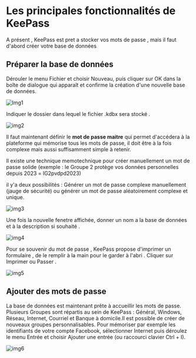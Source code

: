 # Les principales fonctionnalités de KeePass

A présent , KeePass est pret a stocker vos mots de passe , mais il faut d'abord créer votre base de données

## **Préparer la base de données**

Dérouler le menu Fichier et choisir Nouveau, puis cliquer sur OK dans la boîte de dialogue qui apparaît et confirme la création d'une nouvelle base de données.

![Img1](https://img-19.commentcamarche.net/KjuMxn8EQHq3_uJtX9jPvoyWV5Y=/450x/smart/caf5ddbfdeeb47759e11c15726adf22f/ccmcms-commentcamarche/24056228.png) 

Indiquer le dossier dans lequel le fichier .kdbx sera stocké .

![img2](https://img-19.commentcamarche.net/bm1HrE1KJuHiJJSRdoyEuTQuPl4=/450x/smart/70b7dfd734164f63a9828a38b97c145e/ccmcms-commentcamarche/24056242.png)

Il faut maintenant définir le **mot de passe maitre** qui permet d'accédera à la plateforme qui mémorise tous les mots de passe, il doit être à la fois complexe mais aussi suffisamment simple à retenir.

Il existe une technique memotechnique pour créer manuellement un mot de passe solide (exemple : le Groupe 2 protège vos données personnelles depuis 2023 = lG2pvdpd2023)

il y'a deux possibilités : Générer un mot de passe complexe manuellement (jauge de sécurité) ou générer un mot de passe aléatoirement complexe et unique.

![img3](https://img-19.commentcamarche.net/YtdHVYmP0IX6Ce6bWNi4cjtE0dc=/450x/smart/19b5e6e917ec4e98bb5d26efb9352eeb/ccmcms-commentcamarche/24056267.png)

Une fois la nouvelle fenetre affichée, donner un nom a la base de données et à la description si souhaité .

![img4](https://img-19.commentcamarche.net/wGV-MXzwtxzgqoWBXaKndz6Dnqc=/450x/smart/81e13788566a4a708b6c9ca26aabcdcb/ccmcms-commentcamarche/24056269.png)

Pour se souvenir du mot de passe , KeePass propose d'imprimer un formulaire , de le remplir à la main pour le garder à l'abri .
Cliquer sur Imprimer ou Passer .

![img5](https://img-19.commentcamarche.net/5g1hm0h3LJek_6DcbF8AEdeb_y4=/450x/smart/322a4d0591d341caaae46a82a5e5bfc4/ccmcms-commentcamarche/24056271.png)

## **Ajouter des mots de passe**

La base de données est maintenant prête à accueillir les mots de passe. Plusieurs Groupes sont répartis au sein de KeePass : Général, Windows, Réseau, Internet, Courriel et Banque à domicile.Il est possible de créer de nouveaux groupes personnalisables. Pour mémoriser par exemple les identifiants de votre compte Facebook, sélectionner Internet puis déroulez le menu Entrée et choisir Ajouter une entrée (ou raccourci clavier Ctrl + I).

![img6](https://img-19.commentcamarche.net/uH2mW_cVrIZUKYRZrQuWeCJwp1M=/450x/smart/7a22ba78337e43ed99b06fd1f5216db6/ccmcms-commentcamarche/24056366.png)
